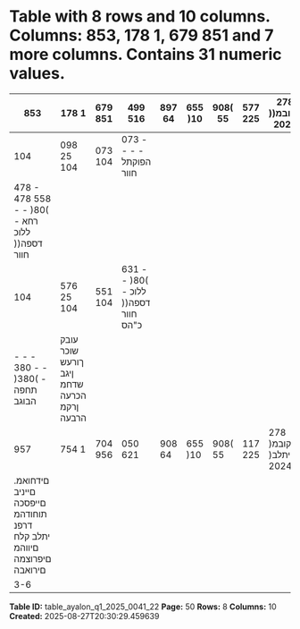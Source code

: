 # Table with 8 rows and 10 columns. Columns: 853, 178 1, 679 851 and 7 more columns. Contains 31 numeric values.

| 853 | 178 1 | 679 851 | 499 516 | 897 64 | 655 )10 | 908( 55 | 577 225 | 278 )רקובמ( 2024 | ראוניב 1 םויל הרתי |
|---|---|---|---|---|---|---|---|---|---|
| 104 | 098 25 104 | 073 104 | 073 - - - - הפוקתל חוור |  |  |  |  |  |  |
| 478 - 478 558 - - )80( - רחא ללוכ )דספה( חוור |  |  |  |  |  |  |  |  |  |
| 104 | 576 25 104 | 551 104 | 631 - - )80( - ללוכ )דספה( חוור כ"הס |  |  |  |  |  |  |
| - - - 380 - - )380( - תחפה הבוגב | עובק שוכר ךורעש ןיגב שדחמ הכרעה ןרקמ הרבעה |  |  |  |  |  |  |  |  |
| 957 | 754 1 | 704 956 | 050 621 | 908 64 | 655 )10 | 908( 55 | 117 225 | 278 )רקובמ יתלב( 2024 | ינויב 30 םויל הרתי |
| .םידחואמ םייניב םייפסכה תוחודהמ דרפנ יתלב קלח םיווהמ םיפרוצמה םירואבה |  |  |  |  |  |  |  |  |  |
| 3-6 |  |  |  |  |  |  |  |  |  |

**Table ID:** table_ayalon_q1_2025_0041_22
**Page:** 50
**Rows:** 8
**Columns:** 10
**Created:** 2025-08-27T20:30:29.459639
